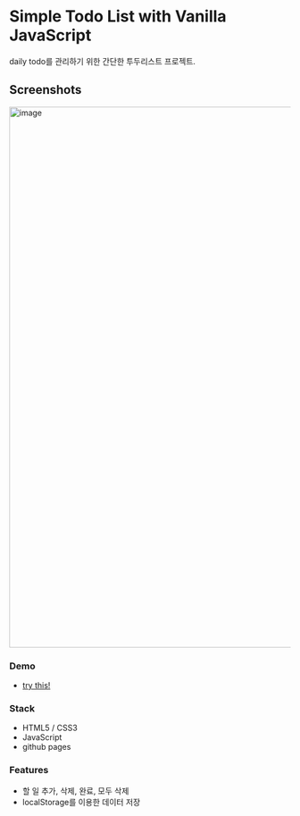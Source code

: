 # Simple Todo List with Vanilla JavaScript

daily todo를 관리하기 위한 간단한 투두리스트 프로젝트.


## Screenshots

<img width="968" alt="image" src="https://github.com/user-attachments/assets/3f17d9da-f6e8-45af-b4b8-7e8a07b9294a">


### Demo

- [try this!](https://jiwoo-yoo.github.io/TodoList)


### Stack

- HTML5 / CSS3
- JavaScript
- github pages


### Features

- 할 일 추가, 삭제, 완료, 모두 삭제
- localStorage를 이용한 데이터 저장

